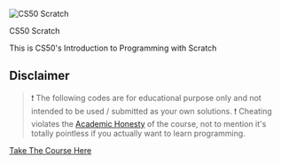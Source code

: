![CS50 Scratch](https://github.com/abidsaem/CS50-Scratch-Solutions/assets/158012888/300f5182-ccee-4cf5-a8bf-bb36ee18da06)


 CS50 Scratch


This is CS50's Introduction to Programming with Scratch

Disclaimer
----------

>❗ The following codes are for educational purpose only and not intended to be used / submitted as your own solutions.
>❗ Cheating violates the [Academic Honesty](https://cs50.harvard.edu/scratch/2024/honesty/) of the course, not to mention it's totally pointless if you actually want to learn programming.



[Take The Course Here](https://cs50.harvard.edu/scratch/2024/)
